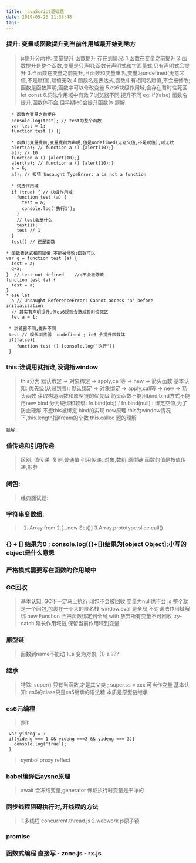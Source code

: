 ```yaml
---
title: javaScript基础题
date: 2019-05-26 21:38:48
tags:
---
```

### 提升: 变量或函数提升到当前作用域最开始到地方
> js提升分两种: 
  > 变量提升 
  > 函数提升
> 存在到情况:
>  1.函数在变量之前提升
>  2.函数提升是整个函数,变量是只声明;函数分声明式和字面量式,只有声明式会提升
> 3.当函数在变量之前提升,且函数和变量重名,变量为undefined(无意义值,不是赋值),赋值无效
>  4.函数名是表达式,函数中有相同名赋值,不会被修改;函数是函数声明,函数中可以修改变量
> 5.es6块级作用域,会存在暂时性死区 let const
> 6.词法作用域中有效
> 7.浏览器不同,提升不同  eg: if(false) 函数名提升,函数体不会,但早期ie6会提升函数体
> 题解: 
```
  * 函数在变量之前提升
  console.log(test); // test为整个函数
  var test = 1;
  function test () {}

  * 函数比变量提前,变量提前为声明,值是undefined(无意义值,不是赋值),则无效
  alert(a); // function a () {alert(10);}
  a(); // 10
  function a () {alert(10);}
  alert(a); // function a () {alert(10);}
  a = 6;
  a(); // 报错 Uncaught TypeError: a is not a function

  * 词法作用域
  if (true) { // 块级作用域
    function test (a) {
      test = a;
      console.log('执行1');
    }
    // test会是什么
    test(1);
    test // 1 
  }
  test() // 还是函数

* 函数表达式相同赋值,不能被修改;函数可以
var q = function test (a) {
  test = a;
  q=a;
}  // test not defined    //q不会被修改
function test (a) {
  test = a;
}
* es6 let 
  a // Uncaught ReferenceError: Cannot access 'a' before initialization
  // 其实有声明提升,但es6规则会造成暂时性死区
  let a = 1;

 * 浏览器不同,提升不同
 test // 现代浏览器  undefined ; ie6 会提升函数体 
 if(false){
    function test () {console.log('执行')}
 } 

```


### this:谁调用就指谁,没调指window
> this分为  默认绑定 -> 对象绑定 -> apply,call等 -> new -> 箭头函数
> 基本认知:
> 优先级(从弱到强): 默认绑定 -> 对象绑定 -> apply,call等 -> new -> 箭头函数
> 读取构造函数和原型链的优先级
> 箭头函数不能用bind;bind方式不能用new
> bind 分为硬绑和软绑: fn.bind(obj) / fn.bind(null) : 绑定空值,为了防止硬绑,不想this被绑定
> bind的实现
> new原理
> this为window情况下,this.length指ifream的个数
> this.callee 题的理解
```
题解: 

```

### 值传递和引用传递
> 区别:
> 值传递: 复制,普通值
> 引用传递: 对象,数组,原型链
> 函数的值是按值传递,形参

### 闭包: 
> 经典面试题: 

### 字符串变数组:
> 1. Array.from
> 2.[...new Set()]
> 3.Array.prototype.slice.call()

### {} + [] 结果为0 ; console.log({}+[])结果为[object Object];小写的object是什么意思
### 严格模式需要写在函数的作用域中

### GC回收
> 基本认知:
> GC不一定马上执行
> 闭包不会被回收,变量为null也不会
> js 整个就是一个闭包,包裹在一个大的匿名栈
> window.eval 是全局,不对词法作用域解绑
> new Function 会把函数绑定到全局
> with 放弃所有变量不可回收
> try-catch 延长作用域链,保留当前作用域到变量

### 原型链
> 函数到name不能动
> 1..a 变为对象; (1).a   ???

### 继承
> 特殊:
> super() 只有当函数,才是其父类 ; super.ss = xxx 可当作变量
> 基本认知:
> es6的class只是es5继承的语法糖,本质是原型链继承

### es6元编程
> 题1:
```
 var yideng = ?  
 if(yideng === 1 && yideng ===2 && yideng === 3){
   console.log('true');
 }
```
> symbol  proxy reflect 

### babel编译后aysnc原理
> await 会冻结变量,generator 保证执行时变量是干净的
### 同步线程阻碍执行时,开线程的方法
> 1.多线程 concurrent.thread.js
> 2.webwork js原子锁

### promise
### 函数式编程   直接写 - zone.js -  rx.js